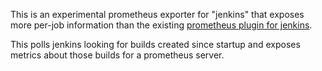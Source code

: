 This is an experimental prometheus exporter for "jenkins" that exposes more per-job information than
the existing [prometheus plugin for jenkins](https://plugins.jenkins.io/prometheus/).

This polls jenkins looking for builds created since startup and exposes metrics about those builds
for a prometheus server.
